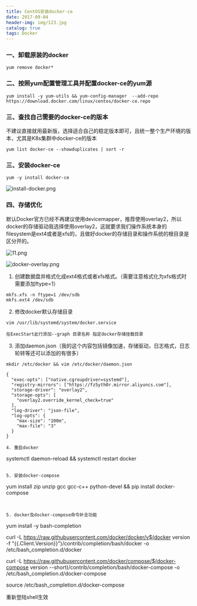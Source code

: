 ```yaml
---
title: CentOS安装docker-ce
date: 2017-09-04
header-img: img/123.jpg
catalog: true
tags: Docker
---
```

### 一、卸载原装的docker
```
yum remove docker*
```

### 二、按照yum配置管理工具并配置docker-ce的yum源
```
yum install -y yum-utils && yum-config-manager  --add-repo https://download.docker.com/linux/centos/docker-ce.repo
```

### 三、查找自己需要的docker-ce的版本
不建议直接就用最新版，选择适合自己的稳定版本即可，且统一整个生产环境的版本，尤其是K8s集群中docker-ce的版本
```
yum list docker-ce --showduplicates | sort -r
```

### 三、安装docker-ce 

```
yum -y install docker-ce
```

![install-docker.png](http://q7mj5531m.bkt.clouddn.com/install-docker.png)

### 四、存储优化
默认Docker官方已经不再建议使用devicemapper，推荐使用overlay2，所以docker的存储驱动我选择使用overlay2，这就要求我们操作系统本身的filesystem是ext4或者是xfs的，且做好docker的存储目录和操作系统的根目录是区分开的。

![11.png](http://q7mj5531m.bkt.clouddn.com/11.png)

![docker-overlay.png](http://q7mj5531m.bkt.clouddn.com/docker-overlay.png)

1. 创建数据盘并格式化成ext4格式或者xfs格式。（需要注意格式化为xfs格式时需要添加ftype=1）

```
mkfs.xfs -n ftype=1 /dev/sdb
mkfs.ext4 /dev/sdb
```

2. 修改docker默认存储目录

```
vim /usr/lib/systemd/system/docker.service

在ExecStart此行添加--graph 目录名称 指定docker存储挂载目录
```

3. 添加daemon.json（我的这个内容包括镜像加速，存储驱动，日志格式，日志轮转等还可以添加的有很多）
```
mkdir /etc/docker && vim /etc/docker/daemon.json

{
  "exec-opts": ["native.cgroupdriver=systemd"],
  "registry-mirrors": ["https://fz5yth0r.mirror.aliyuncs.com"],
  "storage-driver": "overlay2",
  "storage-opts": [
    "overlay2.override_kernel_check=true"
  ],
  "log-driver": "json-file",
  "log-opts": {
    "max-size": "100m",
    "max-file": "3"
  }
}

4. 重启docker

```
systemctl daemon-reload && systemctl  restart docker
```

5. 安装docker-compose
```
yum install zip unzip gcc gcc-c++ python-devel && pip install docker-compose
```


5. docker及docker-compose命令补全功能

```
yum install -y bash-completion

curl -L https://raw.githubusercontent.com/docker/docker/v$(docker version -f "{{.Client.Version}}")/contrib/completion/bash/docker -o /etc/bash_completion.d/docker

curl -L https://raw.githubusercontent.com/docker/compose/$(docker-compose version --short)/contrib/completion/bash/docker-compose -o /etc/bash_completion.d/docker-compose

source /etc/bash_completion.d/docker-compose

重新登陆shell生效

```









